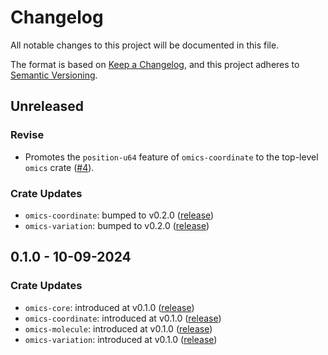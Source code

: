# Changelog

All notable changes to this project will be documented in this file.

The format is based on [Keep a Changelog](https://keepachangelog.com/en/1.1.0/), and
this project adheres to [Semantic Versioning](https://semver.org/spec/v2.0.0.html).

## Unreleased

### Revise

- Promotes the `position-u64` feature of `omics-coordinate` to the top-level
  `omics` crate ([#4](https://github.com/stjude-rust-labs/omics/pull/4)).

### Crate Updates

- `omics-coordinate`: bumped to v0.2.0
  ([release](https://github.com/stjude-rust-labs/omics/releases/tag/omics-coordinate-v0.2.0))
- `omics-variation`: bumped to v0.2.0
  ([release](https://github.com/stjude-rust-labs/omics/releases/tag/omics-variation-v0.2.0))

## 0.1.0 - 10-09-2024

### Crate Updates

- `omics-core`: introduced at v0.1.0
  ([release](https://github.com/stjude-rust-labs/omics/releases/tag/omics-core-v0.1.0))
- `omics-coordinate`: introduced at v0.1.0
  ([release](https://github.com/stjude-rust-labs/omics/releases/tag/omics-coordinate-v0.1.0))
- `omics-molecule`: introduced at v0.1.0
  ([release](https://github.com/stjude-rust-labs/omics/releases/tag/omics-molecule-v0.1.0))
- `omics-variation`: introduced at v0.1.0
  ([release](https://github.com/stjude-rust-labs/omics/releases/tag/omics-variation-v0.1.0))
